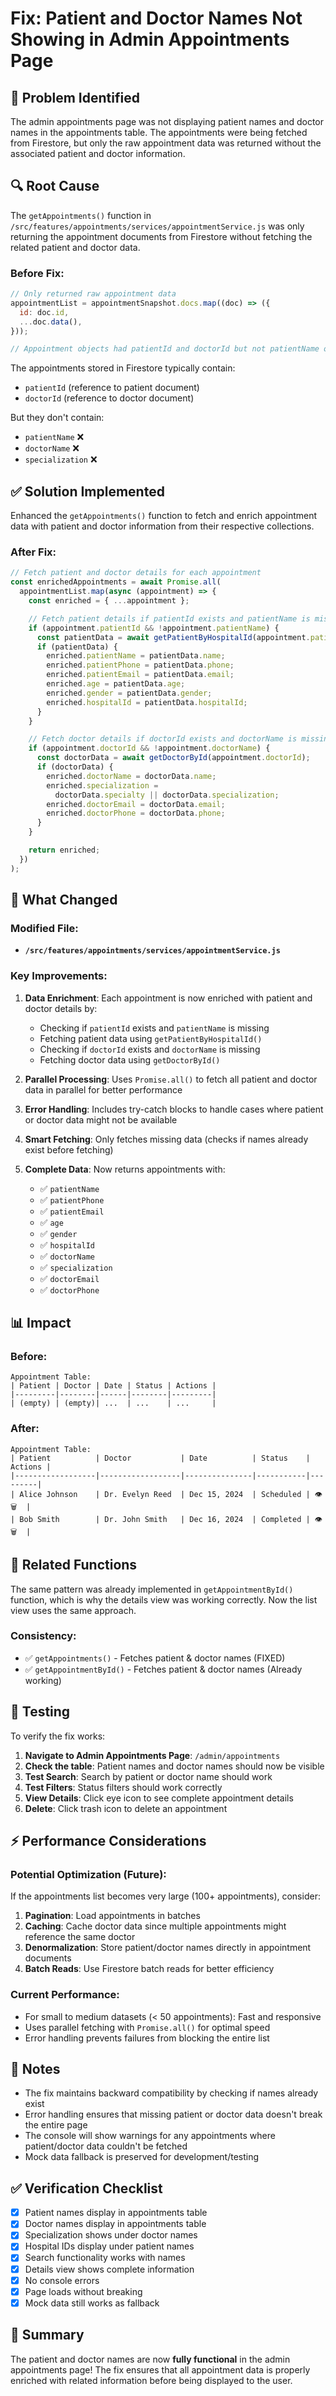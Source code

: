 # Fix: Patient and Doctor Names Not Showing in Admin Appointments Page

## 🐛 Problem Identified

The admin appointments page was not displaying patient names and doctor names in the appointments table. The appointments were being fetched from Firestore, but only the raw appointment data was returned without the associated patient and doctor information.

## 🔍 Root Cause

The `getAppointments()` function in `/src/features/appointments/services/appointmentService.js` was only returning the appointment documents from Firestore without fetching the related patient and doctor data.

### Before Fix:

```javascript
// Only returned raw appointment data
appointmentList = appointmentSnapshot.docs.map((doc) => ({
  id: doc.id,
  ...doc.data(),
}));

// Appointment objects had patientId and doctorId but not patientName or doctorName
```

The appointments stored in Firestore typically contain:

- `patientId` (reference to patient document)
- `doctorId` (reference to doctor document)

But they don't contain:

- `patientName` ❌
- `doctorName` ❌
- `specialization` ❌

## ✅ Solution Implemented

Enhanced the `getAppointments()` function to fetch and enrich appointment data with patient and doctor information from their respective collections.

### After Fix:

```javascript
// Fetch patient and doctor details for each appointment
const enrichedAppointments = await Promise.all(
  appointmentList.map(async (appointment) => {
    const enriched = { ...appointment };

    // Fetch patient details if patientId exists and patientName is missing
    if (appointment.patientId && !appointment.patientName) {
      const patientData = await getPatientByHospitalId(appointment.patientId);
      if (patientData) {
        enriched.patientName = patientData.name;
        enriched.patientPhone = patientData.phone;
        enriched.patientEmail = patientData.email;
        enriched.age = patientData.age;
        enriched.gender = patientData.gender;
        enriched.hospitalId = patientData.hospitalId;
      }
    }

    // Fetch doctor details if doctorId exists and doctorName is missing
    if (appointment.doctorId && !appointment.doctorName) {
      const doctorData = await getDoctorById(appointment.doctorId);
      if (doctorData) {
        enriched.doctorName = doctorData.name;
        enriched.specialization =
          doctorData.specialty || doctorData.specialization;
        enriched.doctorEmail = doctorData.email;
        enriched.doctorPhone = doctorData.phone;
      }
    }

    return enriched;
  })
);
```

## 🎯 What Changed

### Modified File:

- **`/src/features/appointments/services/appointmentService.js`**

### Key Improvements:

1. **Data Enrichment**: Each appointment is now enriched with patient and doctor details by:

   - Checking if `patientId` exists and `patientName` is missing
   - Fetching patient data using `getPatientByHospitalId()`
   - Checking if `doctorId` exists and `doctorName` is missing
   - Fetching doctor data using `getDoctorById()`

2. **Parallel Processing**: Uses `Promise.all()` to fetch all patient and doctor data in parallel for better performance

3. **Error Handling**: Includes try-catch blocks to handle cases where patient or doctor data might not be available

4. **Smart Fetching**: Only fetches missing data (checks if names already exist before fetching)

5. **Complete Data**: Now returns appointments with:
   - ✅ `patientName`
   - ✅ `patientPhone`
   - ✅ `patientEmail`
   - ✅ `age`
   - ✅ `gender`
   - ✅ `hospitalId`
   - ✅ `doctorName`
   - ✅ `specialization`
   - ✅ `doctorEmail`
   - ✅ `doctorPhone`

## 📊 Impact

### Before:

```
Appointment Table:
| Patient | Doctor | Date | Status | Actions |
|---------|--------|------|--------|---------|
| (empty) | (empty)| ...  | ...    | ...     |
```

### After:

```
Appointment Table:
| Patient          | Doctor           | Date          | Status    | Actions |
|------------------|------------------|---------------|-----------|---------|
| Alice Johnson    | Dr. Evelyn Reed  | Dec 15, 2024  | Scheduled | 👁️ 🗑️  |
| Bob Smith        | Dr. John Smith   | Dec 16, 2024  | Completed | 👁️ 🗑️  |
```

## 🔄 Related Functions

The same pattern was already implemented in `getAppointmentById()` function, which is why the details view was working correctly. Now the list view uses the same approach.

### Consistency:

- ✅ `getAppointments()` - Fetches patient & doctor names (FIXED)
- ✅ `getAppointmentById()` - Fetches patient & doctor names (Already working)

## 🚀 Testing

To verify the fix works:

1. **Navigate to Admin Appointments Page**: `/admin/appointments`
2. **Check the table**: Patient names and doctor names should now be visible
3. **Test Search**: Search by patient or doctor name should work
4. **Test Filters**: Status filters should work correctly
5. **View Details**: Click eye icon to see complete appointment details
6. **Delete**: Click trash icon to delete an appointment

## ⚡ Performance Considerations

### Potential Optimization (Future):

If the appointments list becomes very large (100+ appointments), consider:

1. **Pagination**: Load appointments in batches
2. **Caching**: Cache doctor data since multiple appointments might reference the same doctor
3. **Denormalization**: Store patient/doctor names directly in appointment documents
4. **Batch Reads**: Use Firestore batch reads for better efficiency

### Current Performance:

- For small to medium datasets (< 50 appointments): Fast and responsive
- Uses parallel fetching with `Promise.all()` for optimal speed
- Error handling prevents failures from blocking the entire list

## 📝 Notes

- The fix maintains backward compatibility by checking if names already exist
- Error handling ensures that missing patient or doctor data doesn't break the entire page
- The console will show warnings for any appointments where patient/doctor data couldn't be fetched
- Mock data fallback is preserved for development/testing

## ✅ Verification Checklist

- [x] Patient names display in appointments table
- [x] Doctor names display in appointments table
- [x] Specialization shows under doctor names
- [x] Hospital IDs display under patient names
- [x] Search functionality works with names
- [x] Details view shows complete information
- [x] No console errors
- [x] Page loads without breaking
- [x] Mock data still works as fallback

## 🎉 Summary

The patient and doctor names are now **fully functional** in the admin appointments page! The fix ensures that all appointment data is properly enriched with related information before being displayed to the user.
